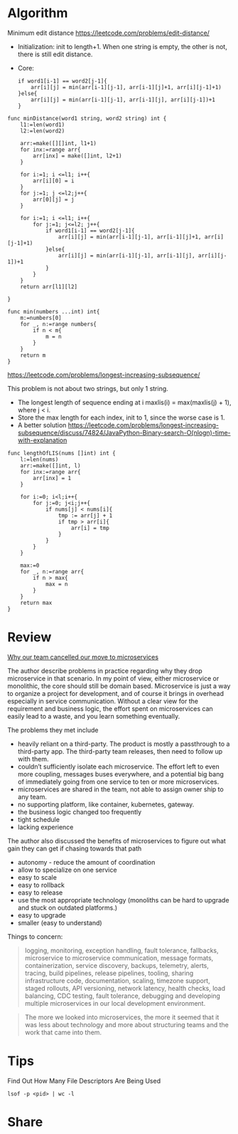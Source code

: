 # Algorithm

Minimum edit distance https://leetcode.com/problems/edit-distance/

- Initialization: init to length+1. When one string is empty, the other is not, there is still edit distance.
- Core:

  ```
  if word1[i-1] == word2[j-1]{
      arr[i][j] = min(arr[i-1][j-1], arr[i-1][j]+1, arr[i][j-1]+1)
  }else{
      arr[i][j] = min(arr[i-1][j-1], arr[i-1][j], arr[i][j-1])+1
  }
  ```

```
func minDistance(word1 string, word2 string) int {
    l1:=len(word1)
    l2:=len(word2)

    arr:=make([][]int, l1+1)
    for inx:=range arr{
        arr[inx] = make([]int, l2+1)
    }

    for i:=1; i <=l1; i++{
        arr[i][0] = i
    }
    for j:=1; j <=l2;j++{
        arr[0][j] = j
    }

    for i:=1; i <=l1; i++{
        for j:=1; j<=l2; j++{
            if word1[i-1] == word2[j-1]{
                arr[i][j] = min(arr[i-1][j-1], arr[i-1][j]+1, arr[i][j-1]+1)
            }else{
                arr[i][j] = min(arr[i-1][j-1], arr[i-1][j], arr[i][j-1])+1
            }
        }
    }
    return arr[l1][l2]

}

func min(numbers ...int) int{
    m:=numbers[0]
    for _, n:=range numbers{
        if n < m{
            m = n
        }
    }
    return m
}
```

https://leetcode.com/problems/longest-increasing-subsequence/

This problem is not about two strings, but only 1 string.

- The longest length of sequence ending at i maxlis(i) = max(maxlis(j) + 1), where j < i.
- Store the max length for each index, init to 1, since the worse case is 1.
- A better solution https://leetcode.com/problems/longest-increasing-subsequence/discuss/74824/JavaPython-Binary-search-O(nlogn)-time-with-explanation

```
func lengthOfLIS(nums []int) int {
    l:=len(nums)
    arr:=make([]int, l)
    for inx:=range arr{
        arr[inx] = 1
    }

    for i:=0; i<l;i++{
        for j:=0; j<i;j++{
            if nums[j] < nums[i]{
                tmp := arr[j] + 1
                if tmp > arr[i]{
                    arr[i] = tmp
                }
            }
        }
    }

    max:=0
    for _, n:=range arr{
        if n > max{
            max = n
        }
    }
    return max
}
```

# Review

[Why our team cancelled our move to microservices](https://medium.com/@steven.lemon182/why-our-team-cancelled-our-move-to-microservices-8fd87898d952)

The author describe problems in practice regarding why they drop microservice in that scenario.
In my point of view, either microservice or monolithic, the core should still be domain based. Microservice is just a way to organize a project for development, and of course it brings in overhead especially in service communication. Without a clear view for the requirement and business logic, the effort spent on microservices can easily lead to a waste, and you learn something eventually.

The problems they met include

- heavily reliant on a third-party. The product is mostly a passthrough to a third-party app. The third-party team releases, then need to follow up with them.
- couldn’t sufficiently isolate each microservice. The effort left to even more coupling, messages buses everywhere, and a potential big bang of immediately going from one service to ten or more microservices.
- microservices are shared in the team, not able to assign owner ship to any team.
- no supporting platform, like container, kubernetes, gateway.
- the business logic changed too frequently
- tight schedule
- lacking experience

The author also discussed the benefits of microservices to figure out what gain they can get if chasing towards that path

- autonomy - reduce the amount of coordination
- allow to specialize on one service
- easy to scale
- easy to rollback
- easy to release
- use the most appropriate technology (monoliths can be hard to upgrade and stuck on outdated platforms.)
- easy to upgrade
- smaller (easy to understand)

Things to concern:

> logging, monitoring, exception handling, fault tolerance, fallbacks, microservice to microservice communication, message formats, containerization, service discovery, backups, telemetry, alerts, tracing, build pipelines, release pipelines, tooling, sharing infrastructure code, documentation, scaling, timezone support, staged rollouts, API versioning, network latency, health checks, load balancing, CDC testing, fault tolerance, debugging and developing multiple microservices in our local development environment.

> The more we looked into microservices, the more it seemed that it was less about technology and more about structuring teams and the work that came into them.

# Tips

Find Out How Many File Descriptors Are Being Used

```
lsof -p <pid> | wc -l
```

# Share
